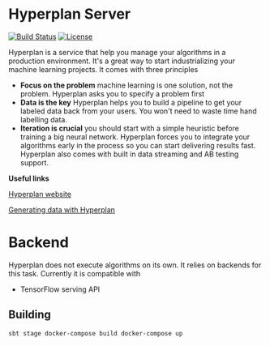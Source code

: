 # Hyperplan Server
[![Build Status](https://travis-ci.org/scoverage/sbt-scoverage.png?branch=master)](https://travis-ci.org/hyperplan/server)
[![License](http://img.shields.io/:license-Apache%202-red.svg)](http://www.apache.org/licenses/LICENSE-2.0.txt)

Hyperplan is a service that help you manage your algorithms in a production environment. It's a great way to start industrializing your machine learning projects. It comes with three principles

* **Focus on the problem** machine learning is one solution, not the problem. Hyperplan asks you to specify a problem first
* **Data is the key**  Hyperplan helps you to build a pipeline to get your labeled data back from your users. You won't need to waste time hand labelling data. 
* **Iteration is crucial** you should start with a simple heuristic before training a big neural network. Hyperplan forces you to integrate your algorithms early in the process so you can start delivering results fast. Hyperplan also comes with built in data streaming and AB testing support.

**Useful links**

[Hyperplan website](https://hyperplanio.github.io/server/)

[Generating data with Hyperplan](https://medium.com/@sauray.antoine/data-generation-for-machine-learning-using-foundaml-5e324e6939f5)

# Backend
Hyperplan does not execute algorithms on its own. It relies on backends for this task. Currently it is compatible with
* TensorFlow serving API


## Building
`
sbt stage
docker-compose build
docker-compose up
`
